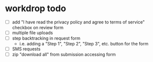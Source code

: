 # workdrop todo

- [ ] add "I have read the privacy policy and agree to terms of service" checkbox on review form
- [ ] multiple file uploads
- [ ] step backtracking in request form
  - i.e. adding a "Step 1", "Step 2", "Step 3", etc. button for the form
- [ ] SMS requests
- [ ] zip "download all" from submission accessing form
